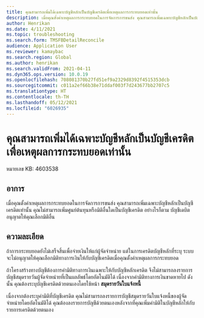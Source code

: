 ```yaml
---
title: คุณสามารถเพิ่มได้เฉพาะบัญชีหลักเป็นบัญชีเครดิตเพื่อเหตุผลการกระทบยอดเท่านั้น
description: เมื่อคุณตั้งค่าเหตุผลการกระทบยอดในการจัดการการขนส่ง คุณสามารถเพิ่มเฉพาะบัญชีหลักเป็นบัญชีเครดิตเท่านั้น
author: Henrikan
ms.date: 4/11/2021
ms.topic: troubleshooting
ms.search.form: TMSFBDetailReconcile
audience: Application User
ms.reviewer: kamaybac
ms.search.region: Global
ms.author: henrikan
ms.search.validFrom: 2021-04-11
ms.dyn365.ops.version: 10.0.19
ms.openlocfilehash: 708081370b27fd51ef9a2329d8392f4515353dcb
ms.sourcegitcommit: c011a2ef66b38e71ddaf003f7d243677bb2707c5
ms.translationtype: HT
ms.contentlocale: th-TH
ms.lasthandoff: 05/12/2021
ms.locfileid: "6026935"
---
```

# <a name="you-can-add-only-the-main-account-as-the-credit-account-for-reconciliation-reasons"></a>คุณสามารถเพิ่มได้เฉพาะบัญชีหลักเป็นบัญชีเครดิตเพื่อเหตุผลการกระทบยอดเท่านั้น

หมายเลข KB: 4603538

## <a name="symptoms"></a>อาการ

เมื่อคุณตั้งค่าเหตุผลการกระทบยอดในการจัดการการขนส่ง คุณสามารถเพิ่มเฉพาะบัญชีหลักเป็นบัญชีเครดิตเท่านั้น คุณไม่สามารถเพิ่มศูนย์ต้นทุนหรือมิติอื่นใดเป็นบัญชีเครดิต อย่างไรก็ตาม บัญชีเดบิตอนุญาตให้คุณเลือกมิติอื่น

## <a name="resolution"></a>ความละเอียด

ถ้าการกระทบยอดยังไม่เสร็จสิ้นเพื่อจ่ายเงินให้แก่ผู้จัดจำหน่าย แต่ในการเครดิตบัญชีหลักที่ระบุ ระบบจะไม่อนุญาตให้คุณเลือกมิติทางการเงินให้กับบัญชีเครดิตเมื่อคุณตั้งค่าเหตุผลการกระทบยอด

ถ้าโครงสร้างทางบัญชีต้องการค่ามิติทางการเงินเฉพาะให้กับบัญชีหลักเครดิต จึงไม่สามารถลงรายการบัญชีสมุดรายวันผู้จัดจำหน่ายที่เป็นผลลัพธ์โดยอัตโนมัติได้ เนื่องจากค่ามิติทางการเงินขาดหายไป ดังนั้น คุณต้องระบุบัญชีเครดิตด้วยตนเองโดยใช้หน้า **สมุดรายวันใบแจ้งหนี้**

เนื่องจากต้องระบุค่ามิติที่บัญชีเครดิต คุณไม่สามารถลงรายการบัญชีสมุดรายวันใบแจ้งหนี้ของผู้จัดจำหน่ายโดยอัตโนมัติได้ คุณต้องลงรายการบัญชีด้วยตนเองหลังจากที่คุณเพิ่มค่ามิติในบัญชีหลักให้กับรายการเครดิตด้วยตนเอง
